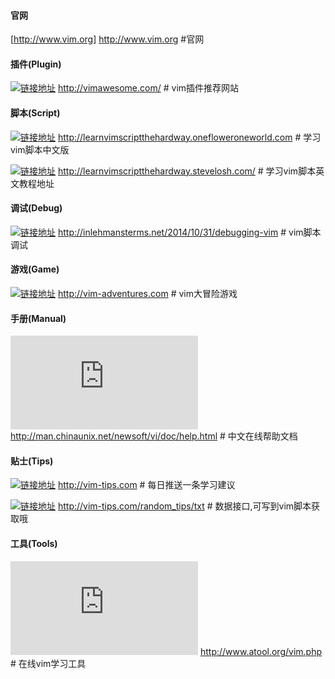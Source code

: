 #### 官网
[http://www.vim.org]
    http://www.vim.org    #官网

#### 插件(Plugin)
[![](http://vimawesome.com "链接地址")](http://www.vimawesome.com)
    http://vimawesome.com/  # vim插件推荐网站

#### 脚本(Script)
[![](http://learnvimscriptthehardway.onefloweroneworld.com "链接地址")](http://learnvimscriptthehardway.onefloweroneworld.com)
    http://learnvimscriptthehardway.onefloweroneworld.com  # 学习vim脚本中文版

[![](http://learnvimscriptthehardway.stevelosh.com "链接地址")](http://learnvimscriptthehardway.onefloweroneworld.com)
    http://learnvimscriptthehardway.stevelosh.com/         # 学习vim脚本英文教程地址

#### 调试(Debug)
[![](http://inlehmansterms.net/2014/10/31/debugging-vim "链接地址")](http://inlehmansterms.net/2014/10/31/debugging-vim)
    http://inlehmansterms.net/2014/10/31/debugging-vim  # vim脚本调试

#### 游戏(Game)
[![](http://vim-adventures.com "链接地址")](http://vim-adventures.com)
    http://vim-adventures.com     # vim大冒险游戏

#### 手册(Manual)
[![](http://man.chinaunix.net/newsoft/vi/doc/help.html "链接地址")](http://man.chinaunix.net/newsoft/vi/doc/help.html)
    http://man.chinaunix.net/newsoft/vi/doc/help.html  # 中文在线帮助文档

#### 贴士(Tips)
[![](http://vim-tips.com "链接地址")](http:/vim-tips.com)
    http://vim-tips.com    # 每日推送一条学习建议

[![](http://vim-tips.com/random_tips/txt "链接地址")](http:/vim-tips.com/random_tips/txt)
    http://vim-tips.com/random_tips/txt  # 数据接口,可写到vim脚本获取哦

#### 工具(Tools)
[![](http://www.atool.org/vim.php "链接地址")](http://www.atool.org/vim.php)
    http://www.atool.org/vim.php   # 在线vim学习工具
